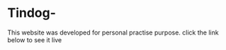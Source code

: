 # Tindog-
This website was developed for personal practise purpose. click the link below to see it live

